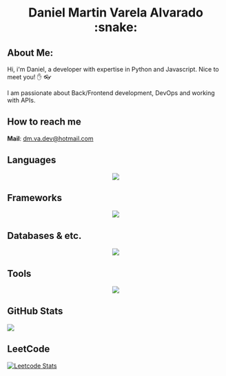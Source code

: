<div align="center">
   <h1>Daniel Martin Varela Alvarado  :snake:</h1>
</div>

## About Me:
Hi, i'm Daniel, a developer with expertise in Python and Javascript. Nice to meet you! :raised_hand:  :eyeglasses:

I am passionate about Back/Frontend development, DevOps and working with APIs.

## How to reach me

**Mail**: dm.va.dev@hotmail.com

## **Languages**
<p align="center">
  <a href="https://skillicons.dev">
    <img src="https://skillicons.dev/icons?i=python,javascript,html,bash,c#&theme=dark" />
  </a>
</p>

## **Frameworks**
<p align="center">
  <a href="https://skillicons.dev">
    <img src="https://skillicons.dev/icons?i=flask,fastapi,django,nodejs,react,next&theme=dark" />
  </a>
</p>

## **Databases & etc.**
<p align="center">
  <a href="https://skillicons.dev">
    <img src="https://skillicons.dev/icons?i=postgres,mysql,sqlite,redis,mongodb,graphql&theme=dark" />
  </a>
</p>

## **Tools**
<p align="center">
  <a href="https://skillicons.dev">
    <img src="https://skillicons.dev/icons?i=docker,aws,git,linux,css,sass,tailwind&theme=dark" />
  </a>
</p>

## GitHub Stats
![](https://github-readme-stats.vercel.app/api/top-langs/?username=DMVA-PY&theme=dark&hide_border=false&include_all_commits=true&count_private=true&layout=compact)

## LeetCode
[![Leetcode Stats](https://leetcard.jacoblin.cool/DMVA-PY?theme=nord&extension=activity)](https://leetcode.com/DMVA-PY)
